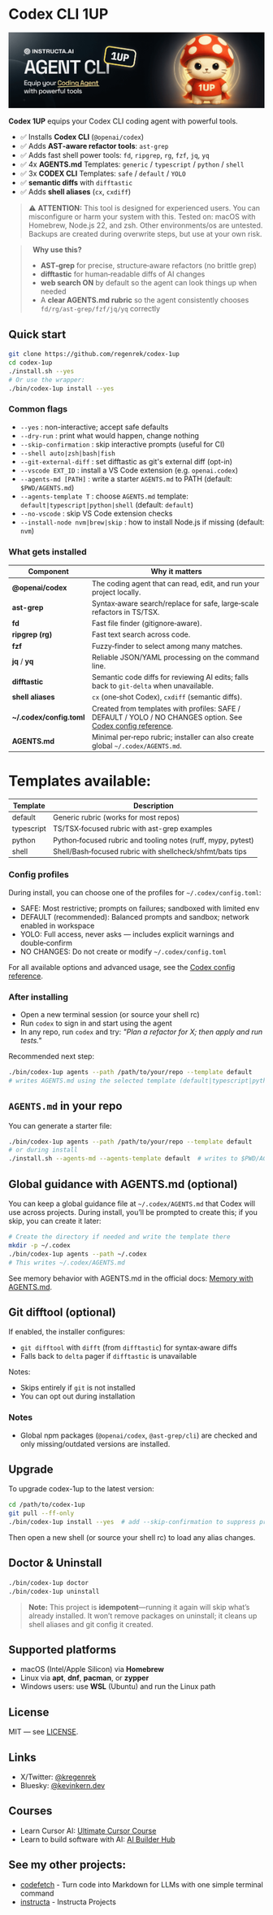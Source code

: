 # Codex CLI 1UP

![codex-1up banner](./public/banner.png)


**Codex 1UP** equips your Codex CLI coding agent with powerful tools.

- ✅ Installs **Codex CLI** (`@openai/codex`)
- ✅ Adds **AST‑aware refactor tools**: `ast-grep`
- ✅ Adds fast shell power tools: `fd`, `ripgrep`, `rg`, `fzf`, `jq`, `yq`
- ✅ 4x **AGENTS.md** Templates: `generic` / `typescript` / `python` / `shell`
- ✅ 3x **CODEX CLI** Templates: `safe` / `default` / `YOLO`
- ✅ **semantic diffs** with `difftastic`
- ✅ Adds **shell aliases** (`cx`, `cxdiff`)

> ⚠️ **ATTENTION:** This tool is designed for experienced users. You can misconfigure or harm your system with this. Tested on: macOS with Homebrew, Node.js 22, and zsh. Other environments/os are untested. Backups are created during overwrite steps, but use at your own risk.

> &nbsp;
> **Why use this?**  
> - **AST‑grep** for precise, structure‑aware refactors (no brittle grep)  
> - **difftastic** for human‑readable diffs of AI changes  
> - **web search ON** by default so the agent can look things up when needed  
> - A **clear AGENTS.md rubric** so the agent consistently chooses `fd/rg/ast-grep/fzf/jq/yq` correctly
> &nbsp;

## Quick start

```bash
git clone https://github.com/regenrek/codex-1up
cd codex-1up
./install.sh --yes
# Or use the wrapper:
./bin/codex-1up install --yes
```

### Common flags

- `--yes`                  : non-interactive; accept safe defaults
- `--dry-run`              : print what would happen, change nothing
- `--skip-confirmation`    : skip interactive prompts (useful for CI)
- `--shell auto|zsh|bash|fish`
- `--git-external-diff`    : set difftastic as git's external diff (opt-in)
- `--vscode EXT_ID`        : install a VS Code extension (e.g. `openai.codex`)
- `--agents-md [PATH]`     : write a starter `AGENTS.md` to PATH (default: `$PWD/AGENTS.md`)
- `--agents-template T`    : choose `AGENTS.md` template: `default|typescript|python|shell` (default: `default`)
- `--no-vscode`            : skip VS Code extension checks
- `--install-node nvm|brew|skip` : how to install Node.js if missing (default: `nvm`)

### What gets installed

| Component                 | Why it matters                                                                          |
| ------------------------- | --------------------------------------------------------------------------------------- |
| **@openai/codex**         | The coding agent that can read, edit, and run your project locally.                     |
| **ast-grep**              | Syntax‑aware search/replace for safe, large‑scale refactors in TS/TSX.                  |
| **fd**                    | Fast file finder (gitignore‑aware).                                                     |
| **ripgrep (rg)**          | Fast text search across code.                                                           |
| **fzf**                   | Fuzzy‑finder to select among many matches.                                              |
| **jq** / **yq**           | Reliable JSON/YAML processing on the command line.                                      |
| **difftastic**            | Semantic code diffs for reviewing AI edits; falls back to `git-delta` when unavailable. |
| **shell aliases**         | `cx` (one‑shot Codex), `cxdiff` (semantic diffs).                                       |
| **\~/.codex/config.toml** | Created from templates with profiles: SAFE / DEFAULT / YOLO / NO CHANGES option. See [Codex config reference](https://github.com/openai/codex/blob/main/docs/config.md). |
| **AGENTS.md**             | Minimal per‑repo rubric; installer can also create global `~/.codex/AGENTS.md`.         |


# Templates available:

| Template   | Description                                                   |
| ---------- | ------------------------------------------------------------- |
| default    | Generic rubric (works for most repos)                         |
| typescript | TS/TSX‑focused rubric with ast-grep examples                  |
| python     | Python‑focused rubric and tooling notes (ruff, mypy, pytest)  |
| shell      | Shell/Bash‑focused rubric with shellcheck/shfmt/bats tips     |


### Config profiles

During install, you can choose one of the profiles for `~/.codex/config.toml`:

- SAFE: Most restrictive; prompts on failures; sandboxed with limited env
- DEFAULT (recommended): Balanced prompts and sandbox; network enabled in workspace
- YOLO: Full access, never asks — includes explicit warnings and double‑confirm
- NO CHANGES: Do not create or modify `~/.codex/config.toml`

For all available options and advanced usage, see the [Codex config reference](https://github.com/openai/codex/blob/main/docs/config.md).

### After installing

- Open a new terminal session (or source your shell rc)
- Run `codex` to sign in and start using the agent
- In any repo, run `codex` and try: *"Plan a refactor for X; then apply and run tests."*

Recommended next step:

```bash
./bin/codex-1up agents --path /path/to/your/repo --template default
# writes AGENTS.md using the selected template (default|typescript|python|shell)
```

## `AGENTS.md` in your repo

You can generate a starter file:

```bash
./bin/codex-1up agents --path /path/to/your/repo --template default
# or during install
./install.sh --agents-md --agents-template default  # writes to $PWD/AGENTS.md using selected template
```

## Global guidance with AGENTS.md (optional)

You can keep a global guidance file at `~/.codex/AGENTS.md` that Codex will use across projects. During install, you’ll be prompted to create this; if you skip, you can create it later:

```bash
# Create the directory if needed and write the template there
mkdir -p ~/.codex
./bin/codex-1up agents --path ~/.codex
# This writes ~/.codex/AGENTS.md
```

See memory behavior with AGENTS.md in the official docs: [Memory with AGENTS.md](https://github.com/openai/codex/blob/main/docs/getting-started.md#memory-with-agentsmd).

## Git difftool (optional)

If enabled, the installer configures:

- `git difftool` with `difft` (from `difftastic`) for syntax‑aware diffs
- Falls back to `delta` pager if `difftastic` is unavailable

Notes:
- Skips entirely if `git` is not installed
- You can opt out during installation

### Notes
- Global npm packages (`@openai/codex`, `@ast-grep/cli`) are checked and only missing/outdated versions are installed.

## Upgrade

To upgrade codex-1up to the latest version:

```bash
cd /path/to/codex-1up
git pull --ff-only
./bin/codex-1up install --yes  # add --skip-confirmation to suppress prompts
```

Then open a new shell (or source your shell rc) to load any alias changes.

## Doctor & Uninstall

```bash
./bin/codex-1up doctor
./bin/codex-1up uninstall
```

> **Note:** This project is **idempotent**—running it again will skip what’s already installed. It won’t remove packages on uninstall; it cleans up shell aliases and git config it created.

## Supported platforms

- macOS (Intel/Apple Silicon) via **Homebrew**
- Linux via **apt**, **dnf**, **pacman**, or **zypper**
- Windows users: use **WSL** (Ubuntu) and run the Linux path

## License

MIT — see [LICENSE](LICENSE).

## Links

- X/Twitter: [@kregenrek](https://x.com/kregenrek)
- Bluesky: [@kevinkern.dev](https://bsky.app/profile/kevinkern.dev)

## Courses
- Learn Cursor AI: [Ultimate Cursor Course](https://www.instructa.ai/en/cursor-ai)
- Learn to build software with AI: [AI Builder Hub](https://www.instructa.ai)

## See my other projects:

* [codefetch](https://github.com/regenrek/codefetch) - Turn code into Markdown for LLMs with one simple terminal command
* [instructa](https://github.com/orgs/instructa/repositories) - Instructa Projects